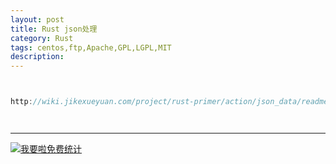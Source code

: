 ```yaml
---
layout: post
title: Rust json处理
category: Rust
tags: centos,ftp,Apache,GPL,LGPL,MIT
description: 
---
```



```javascript


http://wiki.jikexueyuan.com/project/rust-primer/action/json_data/readme.html




```

---


<script language="javascript" type="text/javascript" src="//js.users.51.la/19176892.js"></script>
<noscript><a href="//www.51.la/?19176892" target="_blank"><img alt="&#x6211;&#x8981;&#x5566;&#x514D;&#x8D39;&#x7EDF;&#x8BA1;" src="//img.users.51.la/19176892.asp" style="border:none" /></a></noscript>

